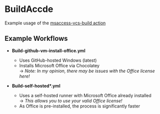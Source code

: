 # BuildAccde

Example usage of the [msaccess-vcs-build action](https://github.com/AccessCodeLib/msaccess-vcs-build)

## Example Workflows

* **Build-github-vm-install-office.yml**
  * Uses GitHub-hosted Windows (latest)
  * Installs Microsoft Office via Chocolatey  
    → *Note: In my opinion, there may be issues with the Office license here!*

* **Build-self-hosted\*.yml**
  * Uses a self-hosted runner with Microsoft Office already installed  
    → *This allows you to use your valid Office license!*
  * As Office is pre-installed, the process is significantly faster
